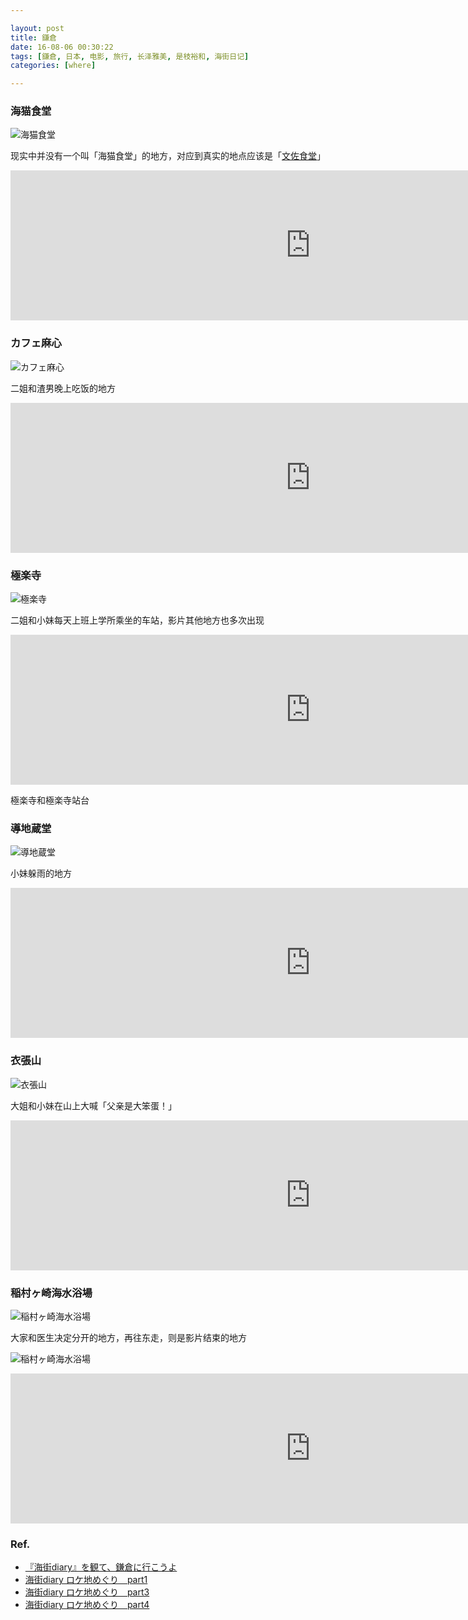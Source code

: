 ```yaml
---

layout: post
title: 鎌倉
date: 16-08-06 00:30:22
tags: [鎌倉, 日本, 电影, 旅行, 长泽雅美, 是枝裕和, 海街日记]
categories: [where]

---
```


### 海猫食堂

![海猫食堂]({{site.url}}/assets/blog_img/2016-08-06-kamakura/Umimachi.Diary.2015.720p.BluRay.DTS.x264-PuTao.mkv_20160808_214943.387.jpg) 

现实中并没有一个叫「海猫食堂」的地方，对应到真实的地点应该是「[文佐食堂](http://tabelog.com/en/kanagawa/A1404/A140403/14023018/)」

<iframe src="https://www.google.com/maps/embed?pb=!1m18!1m12!1m3!1d1628.1189986623224!2d139.48082015823465!3d35.30006738412198!2m3!1f0!2f0!3f0!3m2!1i1024!2i768!4f13.1!3m3!1m2!1s0x60184ee6b2301a67%3A0xf4aa8b858562a54b!2zSmFwYW4sIOOAkjI1MS0wMDM2IEthbmFnYXdhLWtlbiwgRnVqaXNhd2Etc2hpLCBFbm9zaGltYSwgMSBDaG9tZeKIkjYg5paH5L2Q6aOf5aCC!5e0!3m2!1sen!2sid!4v1470663596676" width="960" height="240" frameborder="0" style="border:0" allowfullscreen></iframe>

### カフェ麻心

![カフェ麻心]({{site.url}}/assets/blog_img/2016-08-06-kamakura/Umimachi.Diary.2015.720p.BluRay.DTS.x264-PuTao.mkv_20160808_215117.220.jpg) 

二姐和渣男晚上吃饭的地方

<iframe src="https://www.google.com/maps/embed?pb=!1m18!1m12!1m3!1d1450.3078020277646!2d139.53740937075972!3d35.310182748363246!2m3!1f0!2f0!3f0!3m2!1i1024!2i768!4f13.1!3m3!1m2!1s0x601845f01dfce89d%3A0x6e184407a45cc199!2z44Kr44OV44Kn6bq75b-D!5e0!3m2!1sen!2sid!4v1470663828883" width="960" height="240" frameborder="0" style="border:0" allowfullscreen></iframe>

### 極楽寺

![極楽寺]({{site.url}}/assets/blog_img/2016-08-06-kamakura/Umimachi.Diary.2015.720p.BluRay.DTS.x264-PuTao.mkv_20160808_214720.020.jpg) 

二姐和小妹每天上班上学所乘坐的车站，影片其他地方也多次出现

<iframe src="https://www.google.com/maps/embed?pb=!1m18!1m12!1m3!1d3255.82851463993!2d139.52624131521995!3d35.310242257835924!2m3!1f0!2f0!3f0!3m2!1i1024!2i768!4f13.1!3m3!1m2!1s0x601845f606447f8f%3A0x8018d5f8cc551f7e!2z5qW15qW95a-6!5e0!3m2!1sen!2s!4v1470464090822" width="960" height="240" frameborder="0" style="border:0" allowfullscreen></iframe>

極楽寺和極楽寺站台

### 導地蔵堂

![導地蔵堂]({{site.url}}/assets/blog_img/2016-08-06-kamakura/Umimachi.Diary.2015.720p.BluRay.DTS.x264-PuTao.mkv_20160808_222313.126.jpg) 

小妹躲雨的地方

<iframe src="https://www.google.com/maps/embed?pb=!1m18!1m12!1m3!1d1151.1154816382432!2d139.5284835581237!3d35.309801571170446!2m3!1f0!2f0!3f0!3m2!1i1024!2i768!4f13.1!3m3!1m2!1s0x601845f66dd93c57%3A0xe0ccb24ca1d80a1c!2zSmFwYW4sIOOAkjI0OC0wMDIzIEthbmFnYXdhLWtlbiwgS2FtYWt1cmEtc2hpLCBHb2t1cmFrdWppLCAyIENob21l4oiSMuKIkjIg5bCO5Zyw6JS1!5e0!3m2!1sen!2sid!4v1470666233722" width="960" height="240" frameborder="0" style="border:0" allowfullscreen></iframe>

### 衣張山

![衣張山]({{site.url}}/assets/blog_img/2016-08-06-kamakura/Umimachi.Diary.2015.720p.BluRay.DTS.x264-PuTao.mkv_20160808_223449.559.jpg) 

大姐和小妹在山上大喊「父亲是大笨蛋！」

<iframe src="https://www.google.com/maps/embed?pb=!1m18!1m12!1m3!1d3255.56052731245!2d139.56488001562371!3d35.31689985747308!2m3!1f0!2f0!3f0!3m2!1i1024!2i768!4f13.1!3m3!1m2!1s0x601845d36440aeb3%3A0x815651237245f13a!2z6KGj5by15bGxIOOBjeOBrOOBsOOCiuOChOOBvg!5e0!3m2!1sen!2sid!4v1470666969169" width="960" height="240" frameborder="0" style="border:0" allowfullscreen></iframe>

### 稲村ヶ崎海水浴場

![稲村ヶ崎海水浴場]({{site.url}}/assets/blog_img/2016-08-06-kamakura/Umimachi.Diary.2015.720p.BluRay.DTS.x264-PuTao.mkv_20160808_221011.336.jpg)

大家和医生决定分开的地方，再往东走，则是影片结束的地方

![稲村ヶ崎海水浴場]({{site.url}}/assets/blog_img/2016-08-06-kamakura/Umimachi.Diary.2015.720p.BluRay.DTS.x264-PuTao.mkv_20160808_221758.688.jpg) 

<iframe src="https://www.google.com/maps/embed?pb=!1m18!1m12!1m3!1d704.2592350219728!2d139.5220327110334!3d35.30309261445795!2m3!1f0!2f0!3f0!3m2!1i1024!2i768!4f13.1!3m3!1m2!1s0x0%3A0x1898328f291eaa0!2z56iy5p2R44O25bSO5rW35rC05rW05aC0!5e0!3m2!1sen!2sid!4v1470665593905" width="960" height="240" frameborder="0" style="border:0" allowfullscreen></iframe>

### Ref.

- [『海街diary』を観て、鎌倉に行こうよ](http://www.roomie.jp/2015/06/267198/)
- [海街diary ロケ地めぐり　part1](http://nagisabiyori.com/umimachidiary)
- [海街diary ロケ地めぐり　part3](http://nagisabiyori.com/umimachi_3)
- [海街diary ロケ地めぐり　part4](http://nagisabiyori.com/umimachi4)